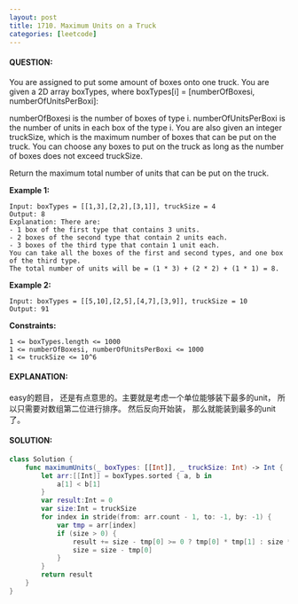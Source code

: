 ```yaml
---
layout: post
title: 1710. Maximum Units on a Truck
categories: [leetcode]
---
```

#### QUESTION:
You are assigned to put some amount of boxes onto one truck. You are given a 2D array boxTypes, where boxTypes[i] = [numberOfBoxesi, numberOfUnitsPerBoxi]:

numberOfBoxesi is the number of boxes of type i.
numberOfUnitsPerBoxi is the number of units in each box of the type i.
You are also given an integer truckSize, which is the maximum number of boxes that can be put on the truck. You can choose any boxes to put on the truck as long as the number of boxes does not exceed truckSize.

Return the maximum total number of units that can be put on the truck.

 

__Example 1:__
```
Input: boxTypes = [[1,3],[2,2],[3,1]], truckSize = 4
Output: 8
Explanation: There are:
- 1 box of the first type that contains 3 units.
- 2 boxes of the second type that contain 2 units each.
- 3 boxes of the third type that contain 1 unit each.
You can take all the boxes of the first and second types, and one box of the third type.
The total number of units will be = (1 * 3) + (2 * 2) + (1 * 1) = 8.
```
__Example 2:__
```
Input: boxTypes = [[5,10],[2,5],[4,7],[3,9]], truckSize = 10  
Output: 91
```

__Constraints:__
```
1 <= boxTypes.length <= 1000
1 <= numberOfBoxesi, numberOfUnitsPerBoxi <= 1000
1 <= truckSize <= 10^6
```
#### EXPLANATION:

easy的题目， 还是有点意思的。主要就是考虑一个单位能够装下最多的unit， 所以只需要对数组第二位进行排序。 然后反向开始装， 那么就能装到最多的unit了。 

#### SOLUTION:
```swift
class Solution {
    func maximumUnits(_ boxTypes: [[Int]], _ truckSize: Int) -> Int {
        let arr:[[Int]] = boxTypes.sorted { a, b in
            a[1] < b[1]
        }
        var result:Int = 0
        var size:Int = truckSize
        for index in stride(from: arr.count - 1, to: -1, by: -1) {
            var tmp = arr[index]
            if (size > 0) {
                result += size - tmp[0] >= 0 ? tmp[0] * tmp[1] : size * tmp[1]
                size = size - tmp[0]
            }
        }
        return result
    }
}
```
